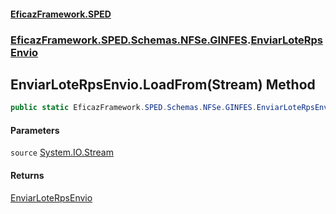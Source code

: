 #### [EficazFramework.SPED](EficazFrameworkSPED.md 'EficazFramework SPED')
### [EficazFramework.SPED.Schemas.NFSe.GINFES](EficazFramework.SPED.Schemas.NFSe.GINFES.md 'EficazFramework.SPED.Schemas.NFSe.GINFES').[EnviarLoteRpsEnvio](EficazFramework.SPED.Schemas.NFSe.GINFES/EnviarLoteRpsEnvio.md 'EficazFramework.SPED.Schemas.NFSe.GINFES.EnviarLoteRpsEnvio')

## EnviarLoteRpsEnvio.LoadFrom(Stream) Method

```csharp
public static EficazFramework.SPED.Schemas.NFSe.GINFES.EnviarLoteRpsEnvio LoadFrom(System.IO.Stream source);
```
#### Parameters

<a name='EficazFramework.SPED.Schemas.NFSe.GINFES.EnviarLoteRpsEnvio.LoadFrom(System.IO.Stream).source'></a>

`source` [System.IO.Stream](https://docs.microsoft.com/en-us/dotnet/api/System.IO.Stream 'System.IO.Stream')

#### Returns
[EnviarLoteRpsEnvio](EficazFramework.SPED.Schemas.NFSe.GINFES/EnviarLoteRpsEnvio.md 'EficazFramework.SPED.Schemas.NFSe.GINFES.EnviarLoteRpsEnvio')